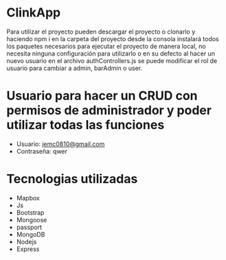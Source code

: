 # ClinkApp

Para utilizar el proyecto pueden descargar el proyecto o clonarlo
y haciendo npm i en la carpeta del proyecto desde la consola instalará todos los paquetes necesarios para ejecutar el proyecto
de manera local, no necesita ninguna configuración para utilizarlo o en su defecto al hacer un nuevo usuario en el archivo authControllers.js
se puede modificar el rol de usuario para cambiar a admin, barAdmin o user.

# Usuario para hacer un CRUD con permisos de administrador y poder utilizar todas las funciones
- Usuario: jemc0810@gmail.com
- Contraseña: qwer

# Tecnologias utilizadas
- Mapbox
- Js
- Bootstrap
- Mongoose
- passport
- MongoDB
- Nodejs
- Express
